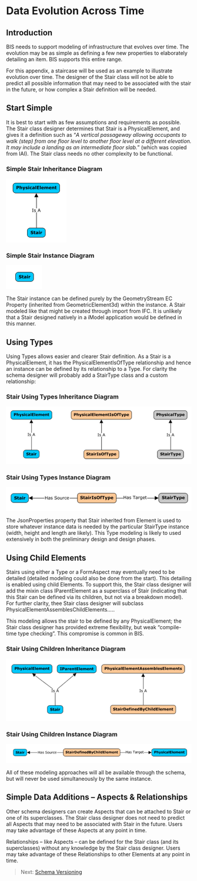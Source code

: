 # Data Evolution Across Time

## Introduction

BIS needs to support modeling of infrastructure that evolves over time. The evolution may be as simple as defining a few new properties to elaborately detailing an item. BIS supports this entire range.

For this appendix, a staircase will be used as an example to illustrate evolution over time. The designer of the Stair class will not be able to predict all possible information that may need to be associated with the stair in the future, or how complex a Stair definition will be needed.

## Start Simple

It is best to start with as few assumptions and requirements as possible. The Stair class designer determines that Stair is a PhysicalElement, and gives it a definition such as “*A vertical passageway allowing occupants to walk (step) from one floor level to another floor level at a different elevation. It may include a landing as an intermediate floor slab.*” (which was copied from IAI). The Stair class needs no other complexity to be functional.

### Simple Stair Inheritance Diagram

![Start Simple](./media/start-simple.png)

### Simple Stair Instance Diagram

![Stair](./media/stair.png)

The Stair instance can be defined purely by the GeometryStream EC Property (inherited from GeometricElement3d) within the instance. A Stair modeled like that might be created through import from IFC. It is unlikely that a Stair designed natively in a iModel application would be defined in this manner.

## Using Types

Using Types allows easier and clearer Stair definition. As a Stair is a PhysicalElement, it has the PhysicalElementIsOfType relationship and hence an instance can be defined by its relationship to a Type. For clarity the schema designer will probably add a StairType class and a custom relationship:

### Stair Using Types Inheritance Diagram

![Using Types](./media/using-types.png)

### Stair Using Types Instance Diagram

![Stair Inheritance](./media/stair-inheritance.png)

The JsonProperties property that Stair inherited from Element is used to store whatever instance data is needed by the particular StairType instance (width, height and length are likely). This Type modeling is likely to used extensively in both the preliminary design and design phases.

<!-- TODO: Future proposal, not yet implemented
## Using Form

The Stair class designer will also want to allow users to create custom stairs from parametric geometry. To enable this the Stair class designer will add a StairOwnsForm relationship to allow the Stair to own FormApects:

![StairOwnsForm Relationship](./media/stair-owns-form.png)

### Stair Using Form Inheritance Diagram

![Stair Inheritance Diagram 2](./media/stair-inheritance-2.png)

### Stair Using Form Instance Diagram

Form and Type approaches will both be available through the schema, but will never be used simultaneously by the same instance.
-->

## Using Child Elements

Stairs using either a Type or a FormAspect may eventually need to be detailed (detailed modeling could also be done from the start). This detailing is enabled using child Elements. To support this, the Stair class designer will add the mixin class IParentElement as a superclass of Stair (indicating that this Stair can be defined via its children, but not via a breakdown model). For further clarity, thee Stair class designer will subclass PhysicalElementAssemblesChildElements…..

<!-- (image of Stair, etc….) -->

This modeling allows the stair to be defined by any PhysicalElement; the Stair class designer has provided extreme flexibility, but weak “compile-time type checking”. This compromise is common in BIS.

### Stair Using Children Inheritance Diagram

![Stair defined by Physical Element](./media/stair-physical-element.png)

### Stair Using Children Instance Diagram

![Stair Inheritance defined by Child Element](./media/stair-inheritance-child-defined.png)

All of these modeling approaches will all be available through the schema, but will never be used simultaneously by the same instance.

## Simple Data Additions – Aspects & Relationships

Other schema designers can create Aspects that can be attached to Stair or one of its superclasses. The Stair class designer does not need to predict all Aspects that may need to be associated with Stair in the future. Users may take advantage of these Aspects at any point in time.

Relationships – like Aspects – can be defined for the Stair class (and its superclasses) without any knowledge by the Stair class designer. Users may take advantage of these Relationships to other Elements at any point in time.

> Next: [Schema Versioning](schema-versioning-and-generations.md)